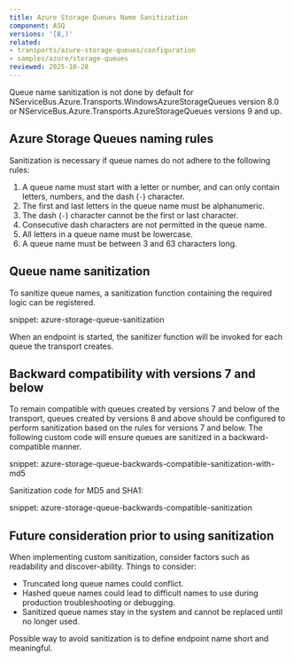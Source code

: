 ```yaml
---
title: Azure Storage Queues Name Sanitization
component: ASQ
versions: '[8,)'
related:
- transports/azure-storage-queues/configuration
- samples/azure/storage-queues
reviewed: 2025-10-28
---
```


Queue name sanitization is not done by default for NServiceBus.Azure.Transports.WindowsAzureStorageQueues version 8.0 or NServiceBus.Azure.Transports.AzureStorageQueues versions 9 and up.

## Azure Storage Queues naming rules

Sanitization is necessary if queue names do not adhere to the following rules:

 1. A queue name must start with a letter or number, and can only contain letters, numbers, and the dash (`-`) character.
 1. The first and last letters in the queue name must be alphanumeric.
 1. The dash (`-`) character cannot be the first or last character.
 1. Consecutive dash characters are not permitted in the queue name.
 1. All letters in a queue name must be lowercase.
 1. A queue name must be between 3 and 63 characters long.


## Queue name sanitization

To sanitize queue names, a sanitization function containing the required logic can be registered.

snippet: azure-storage-queue-sanitization

When an endpoint is started, the sanitizer function will be invoked for each queue the transport creates.


## Backward compatibility with versions 7 and below

To remain compatible with queues created by versions 7 and below of the transport, queues created by versions 8 and above should be configured to perform sanitization based on the rules for versions 7 and below. The following custom code will ensure queues are sanitized in a backward-compatible manner.

snippet: azure-storage-queue-backwards-compatible-sanitization-with-md5

Sanitization code for MD5 and SHA1:

snippet: azure-storage-queue-backwards-compatible-sanitization


## Future consideration prior to using sanitization

When implementing custom sanitization, consider factors such as readability and discover-ability. Things to consider:

 * Truncated long queue names could conflict.
 * Hashed queue names could lead to difficult names to use during production troubleshooting or debugging.
 * Sanitized queue names stay in the system and cannot be replaced until no longer used.

Possible way to avoid sanitization is to define endpoint name short and meaningful.
